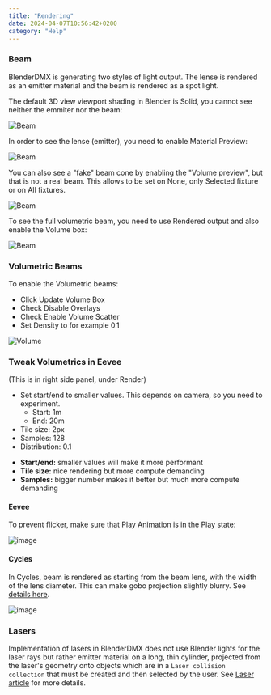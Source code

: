 ```yaml
---
title: "Rendering"
date: 2024-04-07T10:56:42+0200
category: "Help"
---
```


### Beam

BlenderDMX is generating two styles of light output. The lense is rendered as an emitter material and the beam is rendered as a spot light.

The default 3D view viewport shading in Blender is Solid, you cannot see neither the emmiter nor the beam:

![Beam](../media/beam001.png)

In order to see the lense (emitter), you need to enable Material Preview:

![Beam](../media/beam002.png)

You can also see a "fake" beam cone by enabling the "Volume preview", but that
is not a real beam. This allows to be set on None, only Selected fixture or on
All fixtures.

![Beam](../media/beam003.png)

To see the full volumetric beam, you need to use Rendered output and also enable the Volume box:

![Beam](../media/beam004.png)

### Volumetric Beams

To enable the Volumetric beams:

* Click Update Volume Box
* Check Disable Overlays
* Check Enable Volume Scatter
* Set Density to for example 0.1

![Volume](../media/volume.png)

### Tweak Volumetrics in Eevee

(This is in right side panel, under Render)

* Set start/end to smaller values. This depends on camera, so you need to experiment. 
    * Start: 1m
    * End: 20m
* Tile size: 2px
* Samples: 128
* Distribution: 0.1

- **Start/end:** smaller values will make it more performant
- **Tile size:** nice rendering but more compute demanding
- **Samples:** bigger number makes it better but much more compute demanding

#### Eevee

To prevent flicker, make sure that Play Animation is in the Play state:

![image](https://github.com/open-stage/blender-dmx/assets/3680926/c507c26d-cc63-4662-a45b-bc96ddf865bf)

#### Cycles

In Cycles, beam is rendered as starting from the beam lens, with the width of
the lens diameter. This can make gobo projection slightly blurry. See [details
here](../setup/#beam-lens-diameter-in-cycles).

![image](../media/beams.png)

### Lasers

Implementation of lasers in BlenderDMX does not use Blender lights for the
laser rays but rather emitter material on a long, thin cylinder, projected from
the laser's geometry onto objects which are in a `Laser collision collection`
that must be created and then selected by the user. See [Laser article](../laser)
for more details.



